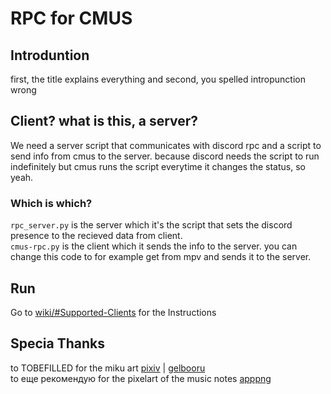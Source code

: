 # RPC for CMUS

## Introduntion
first, the title explains everything and second,
you spelled intropunction wrong

## Client? what is this, a server?  
We need a server script that communicates with discord rpc
and a script to send info from cmus to the server. because
discord needs the script to run indefinitely but cmus runs
the script everytime it changes the status, so yeah.

### Which is which?
`rpc_server.py` is the server which it's the script that
sets the discord presence to the recieved data from client. \
`cmus-rpc.py` is the client which it sends the info to the
server. you can change this code to for example get from
mpv and sends it to the server.

## Run
Go to [wiki/#Supported-Clients](https://github.com/Parsa-GP/music-rpc/wiki/Supported-Clients/) for the Instructions

## Specia Thanks
to TOBEFILLED for the miku art [pixiv](https://www.pixiv.net/en/artworks/126438958) | [gelbooru](https://gelbooru.com/index.php?page=post&s=view&id=11349050) \
to еще рекомендую for the pixelart of the music notes [apppng](https://apppng.vercel.app/posts/music-note-pixel-art/)
